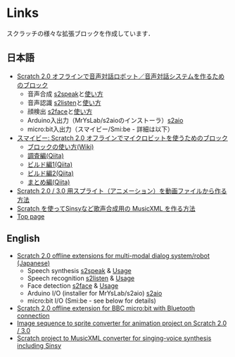 # Links

スクラッチの様々な拡張ブロックを作成しています．

## 日本語

- [Scratch 2.0 オフラインで音声対話ロボット／音声対話システムを作るためのブロック](https://memakura.github.io/dialogsystem/)
    - 音声合成 [s2speak](https://github.com/memakura/s2speak/)と[使い方](https://github.com/memakura/s2speak/wiki/)
    - 音声認識 [s2listen](https://github.com/memakura/s2listen/)と[使い方](https://github.com/memakura/s2listen/wiki/)
    - 顔検出 [s2face](https://github.com/memakura/s2face/)と[使い方](https://github.com/memakura/s2face/wiki/)
    - Arduino入出力（MrYsLab/s2aioのインストーラ）[s2aio](https://github.com/memakura/s2aio/wiki/)
    - micro:bit入出力（スマイビー/Smi:be - 詳細は以下）
- [スマイビー: Scratch 2.0 オフラインでマイクロビットを使うためのブロック](https://memakura.github.io/s2microbit-ble/)
    - [ブロックの使い方(Wiki)](https://github.com/memakura/s2microbit-ble/wiki)
    - [調査編(Qiita)](https://qiita.com/memakura/items/6b74e01fba310ebf6381)
    - [ビルド編1(Qiita)](https://qiita.com/memakura/items/11a0426f9060da1ded7e)
    - [ビルド編2(Qiita)](https://qiita.com/memakura/items/dc5cf2ff39d24ceb53ff)
    - [まとめ編(Qiita)](https://qiita.com/memakura/items/1acab55a37651e9081b4)
- [Scratch 2.0 / 3.0 用スプライト（アニメーション）を動画ファイルから作る方法](https://memakura.github.io/seq2sprite/)
- [Scratch を使ってSinsyなど歌声合成用の MusicXML を作る方法](https://memakura.github.io/scratch-singer/)
- [Top page](https://memakura.github.io)

## English

- [Scratch 2.0 offline extensions for multi-modal dialog system/robot (Japanese)](https://memakura.github.io/dialogsystem/)
    - Speech synthesis [s2speak](https://github.com/memakura/s2speak/) & [Usage](https://github.com/memakura/s2speak/wiki/)
    - Speech recognition [s2listen](https://github.com/memakura/s2listen/) & [Usage](https://github.com/memakura/s2listen/wiki/)
    - Face detection [s2face](https://github.com/memakura/s2face/) & [Usage](https://github.com/memakura/s2face/wiki/)
    - Arduino I/O (installer for MrYsLab/s2aio) [s2aio](https://github.com/memakura/s2aio/wiki/)
    - micro:bit I/O (Smi:be - see below for details)
- [Scratch 2.0 offline extension for BBC micro:bit with Bluetooth connection](https://memakura.github.io/s2microbit-ble/)
- [Image sequence to sprite converter for animation project on Scratch 2.0 / 3.0](https://memakura.github.io/seq2sprite/)
- [Scratch project to MusicXML converter for singing-voice synthesis including Sinsy](https://memakura.github.io/scratch-singer/)
